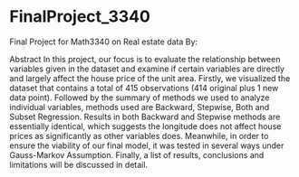 # FinalProject_3340
Final Project for Math3340 on Real estate data
By: 

Abstract 
In this project, our focus is to evaluate the relationship between variables given in the dataset and examine if certain variables are directly and largely affect the house price of the unit area. Firstly, we visualized the dataset that contains a total of 415 observations (414 original plus 1 new data point). Followed by the summary of methods we used to analyze individual variables, methods used are Backward, Stepwise, Both and Subset Regression. Results in both Backward and Stepwise methods are essentially identical, which suggests the longitude does not affect house prices as significantly as other variables does. Meanwhile, in order to ensure the viability of our final model, it was tested in several ways under Gauss-Markov Assumption. Finally, a list of results, conclusions and limitations will be discussed in detail.


